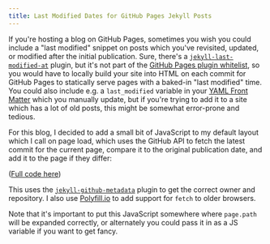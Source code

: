 ```yaml
---
title: Last Modified Dates for GitHub Pages Jekyll Posts
---
```


If you're hosting a blog on GitHub Pages, sometimes you wish you could include a "last modified" snippet on posts which you've revisited, updated, or modified after the initial publication. Sure, there's a [`jekyll-last-modified-at`](https://github.com/gjtorikian/jekyll-last-modified-at) plugin, but it's not part of the [GitHub Pages plugin whitelist](https://github.com/github/pages-gem/blob/master/lib/github-pages/plugins.rb), so you would have to locally build your site into HTML on each commit for GitHub Pages to statically serve pages with a baked-in "last modified" time. You could also include e.g. a `last_modified` variable in your [YAML Front Matter](https://jekyllrb.com/docs/front-matter/) which you manually update, but if you're trying to add it to a site which has a lot of old posts, this might be somewhat error-prone and tedious.

For this blog, I decided to add a small bit of JavaScript to my default layout which I call on page load, which uses the GitHub API to fetch the latest commit for the current page, compare it to the original publication date, and add it to the page if they differ:

<script src="https://gist.github.com/ryanfb/6ffdb5dc3f338f553711a452d2a4136b.js"></script>

([Full code here](https://github.com/ryanfb/All-SANSUIZ/blob/4d24f757183e0fff83d95e42131f04124dab8896/_layouts/default.html#L34-L47))

This uses the [`jekyll-github-metadata`](https://github.com/jekyll/github-metadata) plugin to get the correct owner and repository. I also use [Polyfill.io](https://polyfill.io/v3/) to add support for `fetch` to older browsers.

Note that it's important to put this JavaScript somewhere where `page.path` will be expanded correctly, or alternately you could pass it in as a JS variable if you want to get fancy.

